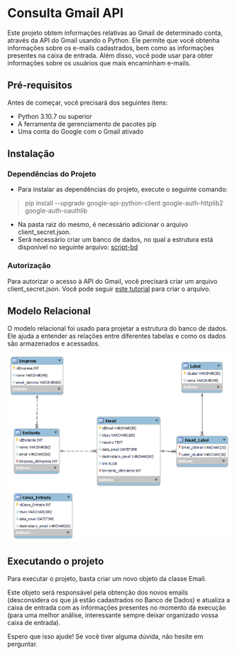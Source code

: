 # Consulta Gmail API

Este projeto obtem informações relativas ao Gmail de determinado conta, através da API do Gmail usando o Python. Ele permite que você obtenha informações sobre os e-mails cadastrados, bem como as informações presentes na caixa de entrada. Além disso, você pode usar para obter informações sobre os usuários que mais encaminham e-mails.

## Pré-requisitos
Antes de começar, você precisará dos seguintes itens:

- Python 3.10.7 ou superior
- A ferramenta de gerenciamento de pacotes pip
- Uma conta do Google com o Gmail ativado
  
## Instalação

### Dependências do Projeto
- Para instalar as dependências do projeto, execute o seguinte comando:

> pip install --upgrade google-api-python-client google-auth-httplib2 google-auth-oauthlib

- Na pasta raiz do mesmo, é necessário adicionar o arquivo client_secret.json.
- Será necessário criar um banco de dados, no qual a estrutura está disponível no seguinte arquivo: [script-bd](https://github.com/SiqueiraGabriel/Consulta-Gmail-API/blob/main/Script-create-bd.sql) 


### Autorização
Para autorizar o acesso à API do Gmail, você precisará criar um arquivo client_secret.json. Você pode seguir [este tutorial](https://developers.google.com/gmail/api/quickstart/python?hl=pt-br) para criar o arquivo.

## Modelo Relacional
O modelo relacional foi usado para projetar a estrutura do banco de dados. Ele ajuda a entender as relações entre diferentes tabelas e como os dados são armazenados e acessados.

![Modelo-Relacional](Modelo_Fisico_Final.png)



## Executando o projeto

Para executar o projeto, basta criar um novo objeto da classe Email.

Este objeto será responsável pela obtenção dos novos emails (desconsidera os que já estão cadastrados no Banco de Dados) e atualiza a caixa de entrada com as informações presentes no momento da execução (para uma melhor análise, interessante sempre deixar organizado vossa caixa de entrada).

Espero que isso ajude! Se você tiver alguma dúvida, não hesite em perguntar.
